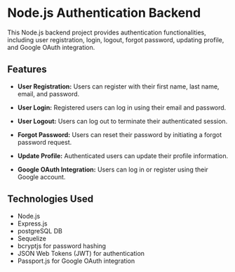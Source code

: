 # Node.js Authentication Backend

This Node.js backend project provides authentication functionalities, including user registration, login, logout, forgot password, updating profile, and Google OAuth integration.

## Features

- **User Registration:** Users can register with their first name, last name, email, and password.

- **User Login:** Registered users can log in using their email and password.

- **User Logout:** Users can log out to terminate their authenticated session.

- **Forgot Password:** Users can reset their password by initiating a forgot password request.

- **Update Profile:** Authenticated users can update their profile information.

- **Google OAuth Integration:** Users can log in or register using their Google account.

## Technologies Used

- Node.js
- Express.js
- postgreSQL DB
- Sequelize
- bcryptjs for password hashing
- JSON Web Tokens (JWT) for authentication
- Passport.js for Google OAuth integration
